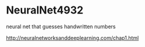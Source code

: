 # NeuralNet4932
 neural net that guesses handwritten numbers


http://neuralnetworksanddeeplearning.com/chap1.html